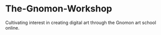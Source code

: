 # The-Gnomon-Workshop
Cultivating interest in creating digital art through the Gnomon art school online.
